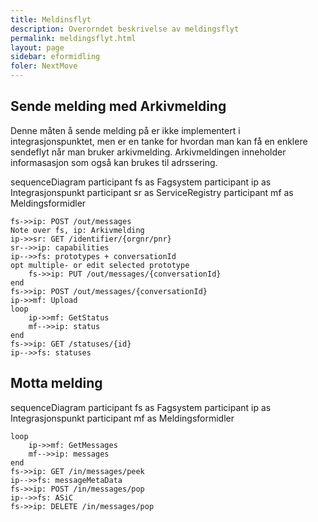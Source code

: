 ```yaml
---
title: Meldinsflyt
description: Overorndet beskrivelse av meldingsflyt
permalink: meldingsflyt.html
layout: page
sidebar: eformidling
foler: NextMove
---
```



## Sende melding med Arkivmelding 

 Denne måten å sende melding på er ikke implementert i integrasjonspunktet, men er en tanke for hvordan man kan få en enklere sendeflyt når man bruker arkivmelding. Arkivmeldingen inneholder informasasjon som også kan brukes til adrssering. 

<div class="mermaid">

sequenceDiagram
    participant fs as Fagsystem
    participant ip as Integrasjonspunkt
    participant sr as ServiceRegistry
    participant mf  as Meldingsformidler
    
    fs->>ip: POST /out/messages    
    Note over fs, ip: Arkivmelding
    ip->>sr: GET /identifier/{orgnr/pnr}
    sr-->>ip: capabilities
    ip-->>fs: prototypes + conversationId
    opt multiple- or edit selected prototype
        fs->>ip: PUT /out/messages/{conversationId}
    end
    fs->>ip: POST /out/messages/{conversationId}
    ip->>mf: Upload
    loop 
        ip->>mf: GetStatus
        mf-->>ip: status
    end
    fs->>ip: GET /statuses/{id}
    ip-->>fs: statuses


</div>


## Motta melding

<div class="mermaid">

sequenceDiagram
    participant fs as Fagsystem
    participant ip as Integrasjonspunkt
    participant mf  as Meldingsformidler

    loop
        ip->>mf: GetMessages
        mf-->>ip: messages
    end
    fs->>ip: GET /in/messages/peek 
    ip-->>fs: messageMetaData
    fs->>ip: POST /in/messages/pop
    ip-->>fs: ASiC
    fs->>ip: DELETE /in/messages/pop

</div>


